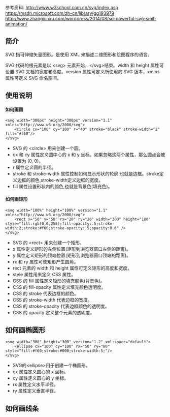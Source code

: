 参考资料: 
http://www.w3school.com.cn/svg/index.asp
https://msdn.microsoft.com/zh-cn/library/gg193979
http://www.zhangxinxu.com/wordpress/2014/08/so-powerful-svg-smil-animation/


## 简介
SVG 指可伸缩矢量图形。是使用 XML 来描述二维图形和绘图程序的语言。

SVG 代码的根元素是以 &lt;svg&gt; 元素开始，&lt;/svg&gt;结束。width 和 height 属性可设置 SVG 文档的宽度和高度。version 属性可定义所使用的 SVG 版本，xmlns 属性可定义 SVG 命名空间。


## 使用说明
#### 如何画圆
```
<svg width="300px" height="300px" version="1.1" xmlns="http://www.w3.org/2000/svg">
    <circle cx="100" cy="100" r="40" stroke="black" stroke-width="2" fill="#f60"/>
</svg>
```

- SVG 的 &lt;circle&gt; 用来创建一个圆。
- cx 和 cy 属性定义圆中心的 x 和 y 坐标。如果忽略这两个属性，那么圆点会被设置为 (0, 0)。
- r 属性定义圆的半径。
- stroke 和 stroke-width 属性控制如何显示形状的轮廓,也就是边框。stroke定义边框的颜色,stroke-width定义边框的宽度。
- fill 属性设置形状内的颜色,也就是背景色(填充色)。


#### 如何画矩形
```
<svg width="100%" height="100%" version="1.1" xmlns="http://www.w3.org/2000/svg">
    <rect x="50" y="50" rx="20" ry="20" width="300" height="100" style="fill:rgb(0,0,255);fill-opacity:.5;stroke-width:2;stroke:#f60;stroke-opacity:.5;opacity:0.6" />
</svg>
```

- SVG 的 &lt;rect&gt; 用来创建一个矩形。
- x 属性定义矩形的左侧位置(矩形到浏览器窗口左侧的距离)。
- y 属性定义矩形的顶端位置(矩形到浏览器窗口顶端的距离)。
- rx 和 ry 属性可使矩形产生圆角。
- rect 元素的 width 和 height 属性可定义矩形的高度和宽度。
- style 属性用来定义 CSS 属性。
- CSS 的 fill 属性定义矩形的填充颜色(背景色)。
- CSS 的 fill-opacity 属性定义填充颜色透明度。
- CSS 的 stroke 代表边框的颜色。
- CSS 的 stroke-width 代表边框的宽度。
- CSS 的 stroke-opacity 代表边框颜色的透明度。
- CSS 的 opacity 定义整个元素的透明度。

## 如何画椭圆形
```
<svg width="300" height="300" version="1.2" xml:space="default">
    <ellipse cx="100" cy="100" rx="50" ry="80" style="fill:#f60;stroke:#000;stroke-width:5;"/>
</svg>
```

- SVG的&lt;ellipse&gt;用于创建一个椭圆形。
- cx 属性定义圆心的 x 坐标。
- cy 属性定义圆心的 y 坐标。
- rx 属性定义水平半径。
- ry 属性定义垂直半径。


## 如何画线条


